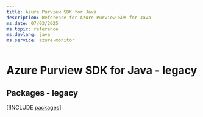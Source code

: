 ```yaml
---
title: Azure Purview SDK for Java
description: Reference for Azure Purview SDK for Java
ms.date: 07/03/2025
ms.topic: reference
ms.devlang: java
ms.service: azure-monitor
---
```

# Azure Purview SDK for Java - legacy
## Packages - legacy
[!INCLUDE [packages](purview-index.md)]